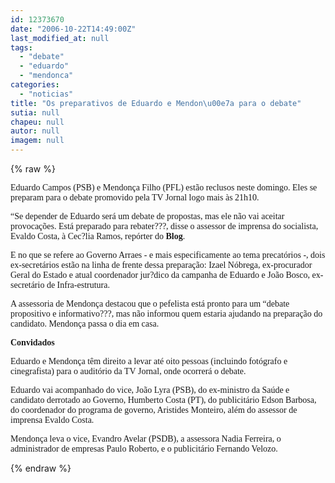 ```yaml
---
id: 12373670
date: "2006-10-22T14:49:00Z"
last_modified_at: null
tags:
  - "debate"
  - "eduardo"
  - "mendonca"
categories:
  - "noticias"
title: "Os preparativos de Eduardo e Mendon\u00e7a para o debate"
sutia: null
chapeu: null
autor: null
imagem: null
---
```

{% raw %}
<p><P><FONT face=Verdana>Eduardo Campos (PSB) e Mendonça Filho (PFL) estão reclusos neste domingo. Eles se preparam para o debate promovido pela TV Jornal logo mais às 21h10.</FONT></P></p>
<p><P><FONT face=Verdana>“Se depender de Eduardo será um debate de propostas, mas ele não vai aceitar provocações. Está preparado para rebater???, disse&nbsp;o assessor de imprensa do socialista, Evaldo Costa, à Cec?lia Ramos, repórter do <STRONG>Blog</STRONG>. </FONT></P></p>
<p><P><FONT face=Verdana>E no que se refere ao Governo Arraes - e mais especificamente ao tema precatórios -, dois ex-secretários estão na linha de frente dessa preparação: Izael Nóbrega, ex-procurador Geral do Estado e atual coordenador jur?dico da campanha de Eduardo e João Bosco, ex-secretário de Infra-estrutura. </FONT></P></p>
<p><P><FONT face=Verdana>A assessoria de Mendonça destacou que o pefelista está pronto para um “debate propositivo e informativo???, mas não informou quem estaria ajudando na preparação do candidato. Mendonça passa o dia em casa.&nbsp;&nbsp; </FONT></P></p>
<p><P><FONT face=Verdana><STRONG>Convidados</STRONG></FONT></P></p>
<p><P><FONT face=Verdana>Eduardo e Mendonça têm direito a levar até oito pessoas (incluindo fotógrafo e cinegrafista) para o auditório da TV Jornal, onde ocorrerá o debate. </FONT></P></p>
<p><P><FONT face=Verdana>Eduardo vai acompanhado do vice, João Lyra (PSB), do ex-ministro da Saúde e candidato derrotado ao Governo, Humberto Costa (PT), do publicitário Edson Barbosa, do coordenador do programa de governo, Aristides Monteiro, além do assessor de imprensa Evaldo Costa.</FONT></P></p>
<p><P><FONT face=Verdana>Mendonça&nbsp;leva o vice, Evandro Avelar (PSDB), a assessora Nadia Ferreira, o administrador de empresas Paulo Roberto, e o publicitário Fernando Velozo.</FONT></P> </p>
{% endraw %}